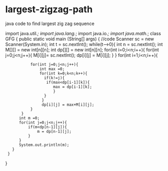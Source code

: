 # largest-zigzag-path
java code to find largest zig zag sequence


import java.util.*;
import java.lang.*;
import java.io.*;
import java.math.*;
class GFG
 {
	public static void main (String[] args)
	 {
	   //code
	   Scanner sc = new Scanner(System.in);
	   int t = sc.nextInt();
	   while(t-->0){
	       int n = sc.nextInt();
	       int M[][] = new int[n][n];
	       int dp[][] = new int[n][n];
	       for(int i=0;i<n;i++){
	           for(int j=0;j<n;j++){
	               M[i][j]= sc.nextInt();
	               dp[i][j] = M[i][j];
	           }
	       }
	       for(int i=1;i<n;i++){
	           
	           for(int j=0;j<n;j++){
	               int max =0;
	               for(int k=0;k<n;k++){
	                 if(k!=j){
	                  if(max<dp[i-1][k]){
	                     max = dp[i-1][k];
	                     }
	                 }
	                }
	                dp[i][j] = max+M[i][j];
	           }
	       }
          int m =0;
          for(int j=0;j<n;j++){
              if(m<dp[n-1][j]){
                  m = dp[n-1][j];
              }
          }
          System.out.println(m);
	   }
	 }
}
